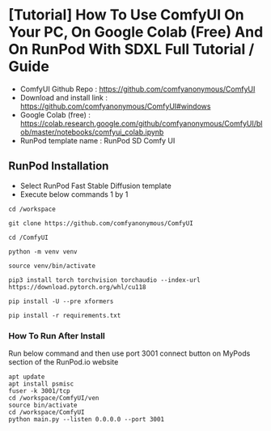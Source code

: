 # [Tutorial] How To Use ComfyUI On Your PC, On Google Colab (Free) And On RunPod With SDXL Full Tutorial / Guide

* ComfyUI Github Repo : https://github.com/comfyanonymous/ComfyUI
* Download and install link : https://github.com/comfyanonymous/ComfyUI#windows
* Google Colab (free) : https://colab.research.google.com/github/comfyanonymous/ComfyUI/blob/master/notebooks/comfyui_colab.ipynb
* RunPod template name : RunPod SD Comfy UI

## RunPod Installation

* Select RunPod Fast Stable Diffusion template
* Execute below commands 1 by 1

```
cd /workspace
```

```
git clone https://github.com/comfyanonymous/ComfyUI
```

```
cd /ComfyUI
```

```
python -m venv venv
```

```
source venv/bin/activate
```

```
pip3 install torch torchvision torchaudio --index-url https://download.pytorch.org/whl/cu118
```

```
pip install -U --pre xformers
```

```
pip install -r requirements.txt
```

### How To Run After Install

Run below command and then use port 3001 connect button on MyPods section of the RunPod.io website

```
apt update
apt install psmisc
fuser -k 3001/tcp
cd /workspace/ComfyUI/ven
source bin/activate
cd /workspace/ComfyUI
python main.py --listen 0.0.0.0 --port 3001
```


